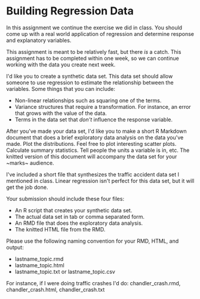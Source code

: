 # Building Regression Data

In this assignment we continue the exercise we did in class. You should
come up with a real world application of regression and determine response
and explanatory variables. 

This assignment is meant to be relatively fast, but there _is_ a catch. This
assignment has to be completed within one week, so we can continue working
with the data you create next week. 

I'd like you to create a synthetic data set. This data set 
should allow someone to use regression to estimate the relationship
between the variables. Some things that you can include:

* Non-linear relationships such as squaring one of the terms. 
* Variance structures that require a transformation. For instance, an 
  error that grows with the value of the data. 
* Terms in the data set that *don't* influence the response variable. 

After you've made your data set, I'd like you to make a short R Markdown
document that does a brief exploratory data analysis on the data you've made.
Plot the distributions. Feel free to plot interesting scatter plots. Calculate
summary statistics. Tell people the units a variable is in, etc. The knitted
version of this document will accompany the data set for your ~marks~ audience. 

I've included a short file that synthesizes the traffic accident data set 
I mentioned in class. Linear regression isn't perfect for this data set, but
it will get the job done. 

Your submission should include these four files: 

* An R script that creates your synthetic data set.
* The actual data set in tab or comma separated form. 
* An RMD file that does the exploratory data analysis. 
* The knitted HTML file from the RMD. 

Please use the following naming convention for your RMD, HTML, and output:

* lastname_topic.rmd
* lastname_topic.html
* lastname_topic.txt or lastname_topic.csv

For instance, if I were doing traffic crashes I'd do: chandler_crash.rmd,
chandler_crash.html, chandler_crash.txt



